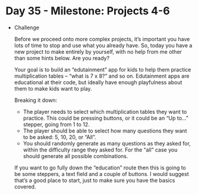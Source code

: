 # Day 35 - Milestone: Projects 4-6

- Challenge

    Before we proceed onto more complex projects, it’s important you have lots of time to stop and use what you already have. So, today you have a new project to make entirely by yourself, with no help from me other than some hints below. Are you ready?

    Your goal is to build an “edutainment” app for kids to help them practice multiplication tables – “what is 7 x 8?” and so on. Edutainment apps are educational at their code, but ideally have enough playfulness about them to make kids want to play.

    Breaking it down:

    - The player needs to select which multiplication tables they want to practice. This could be pressing buttons, or it could be an “Up to…” stepper, going from 1 to 12.
    - The player should be able to select how many questions they want to be asked: 5, 10, 20, or “All”.
    - You should randomly generate as many questions as they asked for, within the difficulty range they asked for. For the “all” case you should generate all possible combinations.

    If you want to go fully down the “education” route then this is going to be some steppers, a text field and a couple of buttons. I would suggest that’s a good place to start, just to make sure you have the basics covered.

    ```swift

    ```